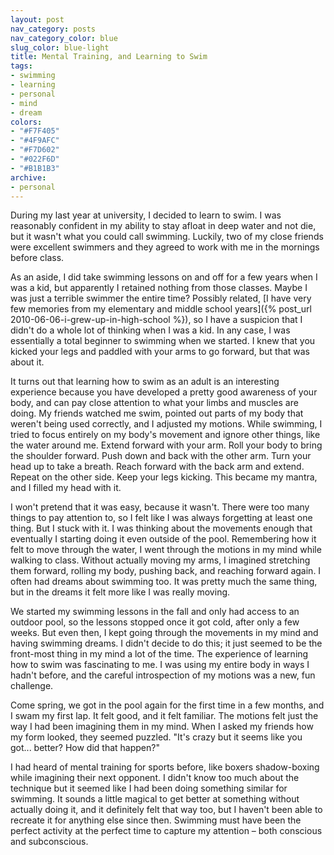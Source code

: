 ```yaml
---
layout: post
nav_category: posts
nav_category_color: blue
slug_color: blue-light
title: Mental Training, and Learning to Swim
tags:
- swimming
- learning
- personal
- mind
- dream
colors:
- "#F7F405"
- "#4F9AFC"
- "#F7D602"
- "#022F6D"
- "#B1B1B3"
archive:
- personal
---
```


During my last year at university, I decided to learn to swim. I was reasonably confident in my ability to stay afloat in deep water and not die, but it wasn't what you could call swimming. Luckily, two of my close friends were excellent swimmers and they agreed to work with me in the mornings before class.

As an aside, I did take swimming lessons on and off for a few years when I was a kid, but apparently I retained nothing from those classes. Maybe I was just a terrible swimmer the entire time? Possibly related, [I have very few memories from my elementary and middle school years]({% post_url 2010-06-06-i-grew-up-in-high-school %}), so I have a suspicion that I didn't do a whole lot of thinking when I was a kid. In any case, I was essentially a total beginner to swimming when we started. I knew that you kicked your legs and paddled with your arms to go forward, but that was about it.

It turns out that learning how to swim as an adult is an interesting experience because you have developed a pretty good awareness of your body, and can pay close attention to what your limbs and muscles are doing. My friends watched me swim, pointed out parts of my body that weren't being used correctly, and I adjusted my motions. While swimming, I tried to focus entirely on my body's movement and ignore other things, like the water around me. Extend forward with your arm. Roll your body to bring the shoulder forward. Push down and back with the other arm. Turn your head up to take a breath. Reach forward with the back arm and extend. Repeat on the other side. Keep your legs kicking. This became my mantra, and I filled my head with it.

I won't pretend that it was easy, because it wasn't. There were too many things to pay attention to, so I felt like I was always forgetting at least one thing. But I stuck with it. I was thinking about the movements enough that eventually I starting doing it even outside of the pool. Remembering how it felt to move through the water, I went through the motions in my mind while walking to class. Without actually moving my arms, I imagined stretching them forward, rolling my body, pushing back, and reaching forward again. I often had dreams about swimming too. It was pretty much the same thing, but in the dreams it felt more like I was really moving.

We started my swimming lessons in the fall and only had access to an outdoor pool, so the lessons stopped once it got cold, after only a few weeks. But even then, I kept going through the movements in my mind and having swimming dreams. I didn't decide to do this; it just seemed to be the front-most thing in my mind a lot of the time. The experience of learning how to swim was fascinating to me. I was using my entire body in ways I hadn't before, and the careful introspection of my motions was a new, fun challenge.

Come spring, we got in the pool again for the first time in a few months, and I swam my first lap. It felt good, and it felt familiar. The motions felt just the way I had been imagining them in my mind. When I asked my friends how my form looked, they seemed puzzled. "It's crazy but it seems like you got... better? How did that happen?"

I had heard of mental training for sports before, like boxers shadow-boxing while imagining their next opponent. I didn't know too much about the technique but it seemed like I had been doing something similar for swimming. It sounds a little magical to get better at something without actually doing it, and it definitely felt that way too, but I haven't been able to recreate it for anything else since then. Swimming must have been the perfect activity at the perfect time to capture my attention – both conscious and subconscious.
